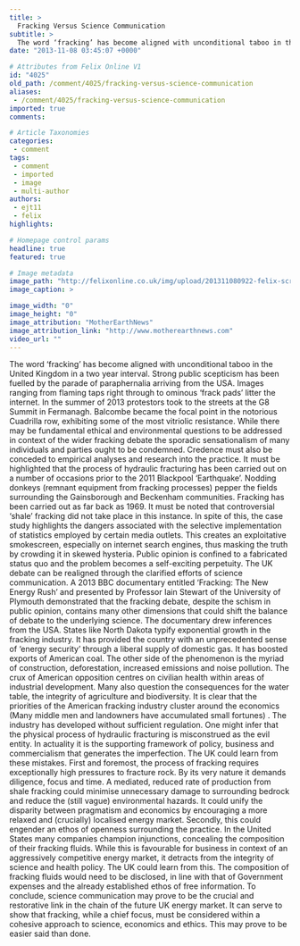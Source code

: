 ```yaml
---
title: >
  Fracking Versus Science Communication
subtitle: >
  The word ‘fracking’ has become aligned with unconditional taboo in the United Kingdom in a two year interval. Strong public scepticism has been fuelled by the parade of paraphernalia arriving from the USA...
date: "2013-11-08 03:45:07 +0000"

# Attributes from Felix Online V1
id: "4025"
old_path: /comment/4025/fracking-versus-science-communication
aliases:
 - /comment/4025/fracking-versus-science-communication
imported: true
comments:

# Article Taxonomies
categories:
 - comment
tags:
 - comment
 - imported
 - image
 - multi-author
authors:
 - ejt11
 - felix
highlights:

# Homepage control params
headline: true
featured: true

# Image metadata
image_path: "http://felixonline.co.uk/img/upload/201311080922-felix-screen-shot-2013-11-08-at-09.22.14.png"
image_caption: >

image_width: "0"
image_height: "0"
image_attribution: "MotherEarthNews"
image_attribution_link: "http://www.motherearthnews.com"
video_url: ""
---
```


The word ‘fracking’ has become aligned with unconditional taboo in the United Kingdom in a two year interval. Strong public scepticism has been fuelled by the parade of paraphernalia arriving from the USA. Images ranging from flaming taps right through to ominous ‘frack pads’ litter the internet. In the summer of 2013 protestors took to the streets at the G8 Summit in Fermanagh. Balcombe became the focal point in the notorious Cuadrilla row, exhibiting some of the most vitriolic resistance.
 While there may be fundamental ethical and environmental questions to be addressed in context of the wider fracking debate the sporadic sensationalism of many individuals and parties ought to be condemned. Credence must also be conceded to empirical analyses and research into the practice.
 It must be highlighted that the process of hydraulic fracturing has been carried out on a number of occasions prior to the 2011 Blackpool ‘Earthquake’. Nodding donkeys (remnant equipment from fracking processes) pepper the fields surrounding the Gainsborough and Beckenham communities. Fracking has been carried out as far back as 1969. It must be noted that controversial ‘shale’ fracking did not take place in this instance. In spite of this, the case study highlights the dangers associated with the selective implementation of statistics employed by certain media outlets. This creates an exploitative smokescreen, especially on internet search engines, thus masking the truth by crowding it in skewed hysteria. Public opinion is confined to a fabricated status quo and the problem becomes a self-exciting perpetuity.
 The UK debate can be realigned through the clarified efforts of science communication. A 2013 BBC documentary entitled ‘Fracking: The New Energy Rush’ and presented by Professor Iain Stewart of the University of Plymouth demonstrated that the fracking debate, despite the schism in public opinion, contains many other dimensions that could shift the balance of debate to the underlying science. The documentary drew inferences from the USA.
 States like North Dakota typify exponential growth in the fracking industry. It has provided the country with an unprecedented sense of ‘energy security’ through a liberal supply of domestic gas. It has boosted exports of American coal. The other side of the phenomenon is the myriad of construction, deforestation, increased emissions and noise pollution. The crux of American opposition centres on civilian health within areas of industrial development. Many also question the consequences for the water table, the integrity of agriculture and biodiversity.
 It is clear that the priorities of the American fracking industry cluster around the economics (Many middle men and landowners have accumulated small fortunes) . The industry has developed without sufficient regulation. One might infer that the physical process of hydraulic fracturing is misconstrued as the evil entity. In actuality it is the supporting framework of policy, business and commercialism that generates the imperfection.
 The UK could learn from these mistakes. First and foremost, the process of fracking requires exceptionally high pressures to fracture rock. By its very nature it demands diligence, focus and time. A mediated, reduced rate of production from shale fracking could minimise unnecessary damage to surrounding bedrock and reduce the (still vague) environmental hazards. It could unify the disparity between pragmatism and economics by encouraging a more relaxed and (crucially) localised energy market. Secondly, this could engender an ethos of openness surrounding the practice. In the United States many companies champion injunctions, concealing the composition of their fracking fluids. While this is favourable for business in context of an aggressively competitive energy market, it detracts from the integrity of science and health policy. The UK could learn from this. The composition of fracking fluids would need to be disclosed, in line with that of Government expenses and the already established ethos of free information.
 To conclude, science communication may prove to be the crucial and restorative link in the chain of the future UK energy market. It can serve to show that fracking, while a chief focus, must be considered within a cohesive approach to science, economics and ethics. This may prove to be easier said than done.
